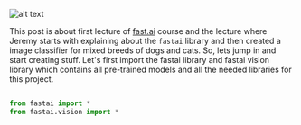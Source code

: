 ![alt text](http://www.dumfriesanimalhospital.com/wp-content/uploads/2017/08/324-1200x400.jpg)

This post is about first lecture of [fast.ai](https://course.fast.ai/) course and the lecture where Jeremy starts with explaining about the `fastai` library and then created a image classifier for mixed breeds of dogs and cats. So, lets jump in and start creating stuff.
Let's first import the fastai library and fastai vision library which contains all pre-trained models and all the needed libraries for this project.
```python

from fastai import *
from fastai.vision import *
```

